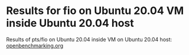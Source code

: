 # Results for fio on Ubuntu 20.04 VM inside Ubuntu 20.04 host

Results of pts/fio on Ubuntu 20.04 inside VM on Ubuntu 20.04 host:
[openbenchmarking.org](https://openbenchmarking.org/result/2010281-FI-QEMUTEST854)
